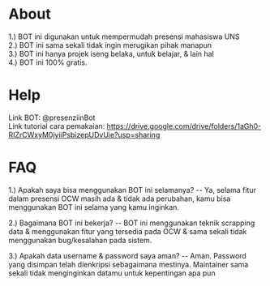 # About
1.) BOT ini digunakan untuk mempermudah presensi mahasiswa UNS<br/>
2.) BOT ini sama sekali tidak ingin merugikan pihak manapun<br/>
3.) BOT ini hanya projek iseng belaka, untuk belajar, & lain hal<br/>
4.) BOT ini 100% gratis.<br/>

# Help
Link BOT: @presenziinBot<br/>
Link tutorial cara pemakaian: https://drive.google.com/drive/folders/1aGh0-RIZrCWxyM0jyiiPsbizepUDvUie?usp=sharing 

# FAQ
1.) Apakah saya bisa menggunakan BOT ini selamanya?
-- Ya, selama fitur dalam presensi OCW masih ada & tidak ada perubahan, kamu bisa menggunakan BOT ini selama yang kamu inginkan.

2.) Bagaimana BOT ini bekerja?
-- BOT ini menggunakan teknik scrapping data & menggunakan fitur yang tersedia  pada OCW & sama sekali tidak menggunakan bug/kesalahan pada sistem.

3.) Apakah data username & password saya aman?
-- Aman. Password yang disimpan telah dienkripsi sebagaimana mestinya. Maintainer sama sekali tidak menginginkan datamu untuk kepentingan apa pun
